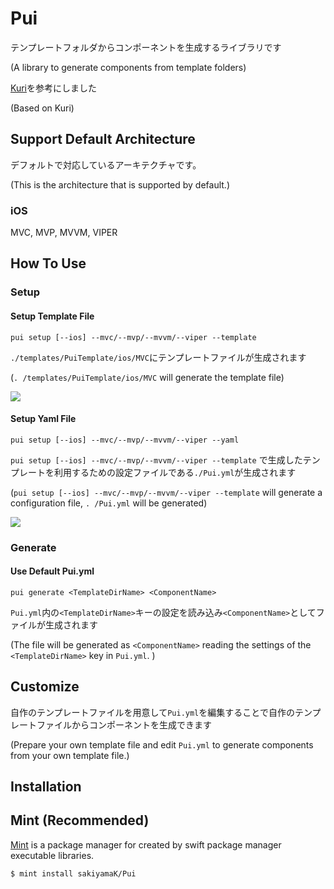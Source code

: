 
# Pui

テンプレートフォルダからコンポーネントを生成するライブラリです

(A library to generate components from template folders)

[Kuri](https://github.com/bannzai/Kuri)を参考にしました

(Based on Kuri)

## Support Default Architecture
デフォルトで対応しているアーキテクチャです。

(This is the architecture that is supported by default.)

### iOS
MVC, MVP, MVVM, VIPER

## How To Use

### Setup

#### Setup Template File
```
pui setup [--ios] --mvc/--mvp/--mvvm/--viper --template
```

`./templates/PuiTemplate/ios/MVC`にテンプレートファイルが生成されます

(`. /templates/PuiTemplate/ios/MVC` will generate the template file)

<img src="https://i.gyazo.com/dd1ae300b27db456bf02e96f0bcf9f1b.png">


#### Setup Yaml File
```
pui setup [--ios] --mvc/--mvp/--mvvm/--viper --yaml
```

`pui setup [--ios] --mvc/--mvp/--mvvm/--viper --template` で生成したテンプレートを利用するための設定ファイルである`./Pui.yml`が生成されます

(`pui setup [--ios] --mvc/--mvp/--mvvm/--viper --template` will generate a configuration file, `. /Pui.yml` will be generated)

<img src="https://i.gyazo.com/8201119b88d8cec37d6a182431cba76b.png">

### Generate

#### Use Default Pui.yml

```
pui generate <TemplateDirName> <ComponentName>
```

`Pui.yml`内の`<TemplateDirName>`キーの設定を読み込み`<ComponentName>`としてファイルが生成されます

(The file will be generated as `<ComponentName>` reading the settings of the `<TemplateDirName>` key in `Pui.yml`.
)
## Customize

自作のテンプレートファイルを用意して`Pui.yml`を編集することで自作のテンプレートファイルからコンポーネントを生成できます

(Prepare your own template file and edit `Pui.yml` to generate components from your own template file.)

## Installation

## Mint (Recommended)
[Mint](https://github.com/yonaskolb/Mint) is a package manager for created by swift package manager executable libraries. 

`$ mint install sakiyamaK/Pui`

